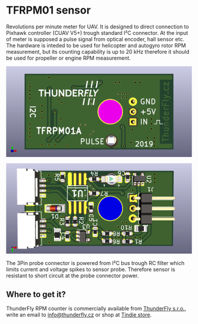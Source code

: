 # TFRPM01 sensor
Revolutions per minute meter for UAV.
It is designed to direct connection to Pixhawk controller (CUAV V5+) trough standard I²C connector.
At the input of meter is supposed a pulse signal from optical encoder, hall sensor etc.
The hardware is inteded to be used for helicopter and autogyro rotor RPM measurement, but its counting capability is up to 20 kHz therefore it should be used for propeller or engine RPM measurement.

![Top view on I2C RPM sensor](/doc/img/TFRPM01A_top_big.png)

![Bottom view on I2C RPM sensor](/doc/img/TFRPM01A_bot_big.png)

The 3Pin probe connector is powered from I²C bus trough RC filter which limits current and voltage spikes to sensor probe.
Therefore sensor is resistant to short circuit at the probe connector power. 

## Where to get it?

ThunderFly RPM counter is commercially available from [ThunderFly s.r.o.](https://www.thunderfly.cz/), write an email to info@thunderfly.cz or shop at [Tindie store](https://www.tindie.com/products/thunderfly/tfrpm01-drone-rpm-tachometer-sensor/).
